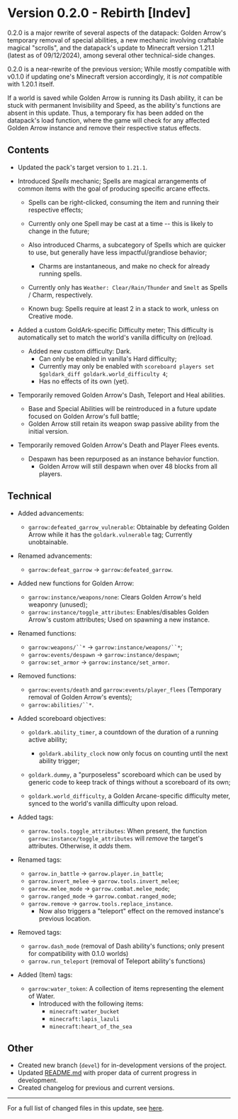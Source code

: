# Version 0.2.0 - Rebirth [Indev]

0.2.0 is a major rewrite of several aspects of the datapack: Golden Arrow's temporary removal of special abilities, a new mechanic involving craftable magical "scrolls", and the datapack's update to Minecraft version 1.21.1 (latest as of 09/12/2024), among several other technical-side changes.

0.2.0 is a near-rewrite of the previous version; While mostly compatible with v0.1.0 if updating one's Minecraft version accordingly, it is *not* compatible with 1.20.1 itself.

If a world is saved while Golden Arrow is running its Dash ability, it can be stuck with permanent Invisibility and Speed, as the ability's functions are absent in this update. Thus, a temporary fix has been added on the datapack's load function, where the game will check for any affected Golden Arrow instance and remove their respective status effects.

## Contents

* Updated the pack's target version to `1.21.1`.

* Introduced *Spells* mechanic; Spells are magical arrangements of common items with the goal of producing specific arcane effects.
  * Spells can be right-clicked, consuming the item and running their respective effects;
  * Currently only one Spell may be cast at a time -- this is likely to change in the future;
  * Also introduced Charms, a subcategory of Spells which are quicker to use, but generally have less impactful/grandiose behavior;
    * Charms are instantaneous, and make no check for already running spells.
  * Currently only has `Weather: Clear/Rain/Thunder` and `Smelt` as Spells / Charm, respectively.

  * Known bug: Spells require at least 2 in a stack to work, unless on Creative mode.

* Added a custom GoldArk-specific Difficulty meter; This difficulty is automatically set to match the world's vanilla difficulty on (re)load.
  * Added new custom difficulty: Dark.
    * Can only be enabled in vanilla's Hard difficulty;
    * Currently may only be enabled with `scoreboard players set $goldark_diff goldark.world_difficulty 4`;
    * Has no effects of its own (yet).

* Temporarily removed Golden Arrow's Dash, Teleport and Heal abilities.
  * Base and Special Abilities will be reintroduced in a future update focused on Golden Arrow's full battle;
  * Golden Arrow still retain its weapon swap passive ability from the initial version.

* Temporarily removed Golden Arrow's Death and Player Flees events.
  * Despawn has been repurposed as an instance behavior function.
    * Golden Arrow will still despawn when over 48 blocks from all players.

## Technical

* Added advancements:
  * `garrow:defeated_garrow_vulnerable`: Obtainable by defeating Golden Arrow while it has the `goldark.vulnerable` tag; Currently unobtainable.

* Renamed advancements:
  * `garrow:defeat_garrow` -> `garrow:defeated_garrow`.

* Added new functions for Golden Arrow:
  * `garrow:instance/weapons/none`: Clears Golden Arrow's held weaponry (unused);
  * `garrow:instance/toggle_attributes`: Enables/disables Golden Arrow's custom attributes; Used on spawning a new instance.

* Renamed functions:
  * `garrow:weapons/``*` -> `garrow:instance/weapons/``*`;
  * `garrow:events/despawn` -> `garrow:instance/despawn`;
  * `garrow:set_armor` -> `garrow:instance/set_armor`.

* Removed functions:
  * `garrow:events/death` and `garrow:events/player_flees` (Temporary removal of Golden Arrow's events);
  * `garrow:abilities/``*`.

* Added scoreboard objectives:
  * `goldark.ability_timer`, a countdown of the duration of a running active ability;
    * `goldark.ability_clock` now only focus on counting until the next ability trigger;

  * `goldark.dummy`, a "purposeless" scoreboard which can be used by generic code to keep track of things without a scoreboard of its own;
  * `goldark.world_difficulty`, a Golden Arcane-specific difficulty meter, synced to the world's vanilla difficulty upon reload.

* Added tags:
  * `garrow.tools.toggle_attributes`: When present, the function `garrow:instance/toggle_attributes` will *remove* the target's attributes. Otherwise, it *adds* them.

* Renamed tags:
  * `garrow.in_battle` -> `garrow.player.in_battle`;
  * `garrow.invert_melee` -> `garrow.tools.invert_melee`;
  * `garrow.melee_mode` -> `garrow.combat.melee_mode`;
  * `garrow.ranged_mode` -> `garrow.combat.ranged_mode`;
  * `garrow.remove` -> `garrow.tools.replace_instance`.
    * Now also triggers a "teleport" effect on the removed instance's previous location.

* Removed tags:
  * `garrow.dash_mode` (removal of Dash ability's functions; only present for compatibility with 0.1.0 worlds)
  * `garrow.run_teleport` (removal of Teleport ability's functions)

* Added (Item) tags:
  * `garrow:water_token`: A collection of items representing the element of Water.
    * Introduced with the following items:
      * `minecraft:water_bucket`
      * `minecraft:lapis_lazuli`
      * `minecraft:heart_of_the_sea`

## Other

* Created new branch (`devel`) for in-development versions of the project.
* Updated [README.md](../../README.md) with proper data of current progress in development.
* Created changelog  for previous and current versions.

---

For a full list of changed files in this update, see [here](https://github.com/AydenTFoxx/GoldenArcane/commit/42b7e3050da9536611c6e7d76f06f0ef4f9af064).
